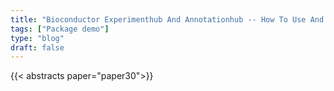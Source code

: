 ```yaml
---
title: "Bioconductor Experimenthub And Annotationhub -- How To Use And How To Contribute**"
tags: ["Package demo"]
type: "blog"
draft: false
---
```


{{< abstracts paper="paper30">}}


